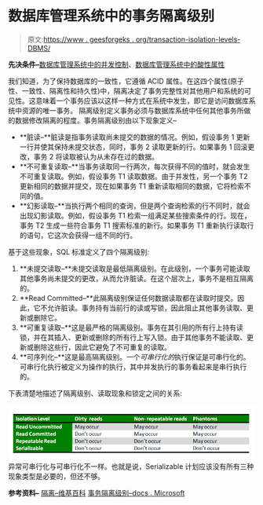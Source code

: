 # 数据库管理系统中的事务隔离级别

> 原文:[https://www . geesforgeks . org/transaction-isolation-levels-DBMS/](https://www.geeksforgeeks.org/transaction-isolation-levels-dbms/)

**先决条件–**[数据库管理系统中的并发控制](https://www.geeksforgeeks.org/concurrency-control-introduction/)、[数据库管理系统中的酸性属性](https://www.geeksforgeeks.org/acid-properties-in-dbms/)

我们知道，为了保持数据库的一致性，它遵循 ACID 属性。在这四个属性(原子性、一致性、隔离性和持久性)中，隔离决定了事务完整性对其他用户和系统的可见性。这意味着一个事务应该以这样一种方式在系统中发生，即它是访问数据库系统中资源的唯一事务。
隔离级别定义事务必须与数据库系统中任何其他事务所做的数据修改隔离的程度。事务隔离级别由以下现象定义–

*   **脏读–**脏读是指事务读取尚未提交的数据的情况。例如，假设事务 1 更新一行并使其保持未提交状态，同时，事务 2 读取更新的行。如果事务 1 回滚更改，事务 2 将读取被认为从未存在过的数据。
*   **不可重复读取–**当事务读取同一行两次，每次获得不同的值时，就会发生不可重复读取。例如，假设事务 T1 读取数据。由于并发性，另一个事务 T2 更新相同的数据并提交，现在如果事务 T1 重新读取相同的数据，它将检索不同的值。
*   **幻影读取–**当执行两个相同的查询，但是两个查询检索的行不同时，就会出现幻影读取。例如，假设事务 T1 检索一组满足某些搜索条件的行。现在，事务 T2 生成一些符合事务 T1 搜索标准的新行。如果事务 T1 重新执行读取行的语句，它这次会获得一组不同的行。

基于这些现象，SQL 标准定义了四个隔离级别:

1.  **未提交读取–**未提交读取是最低隔离级别。在此级别，一个事务可能读取其他事务尚未提交的更改，从而允许脏读。在这个层次上，事务不是相互隔离的。
2.  **Read Committed–**此隔离级别保证任何数据读取都在读取时提交。因此，它不允许脏读。事务持有当前行的读或写锁，因此阻止其他事务读取、更新或删除它。
3.  **可重复读取–**这是最严格的隔离级别。事务在其引用的所有行上持有读锁，并在其插入、更新或删除的所有行上写入锁。由于其他事务不能读取、更新或删除这些行，因此它避免了不可重复的读取。
4.  **可序列化–**这是最高隔离级别。一个*可串行化的*执行保证是可串行化的。可串行化执行被定义为操作的执行，其中并发执行的事务看起来是串行执行的。

下表清楚地描述了隔离级别、读取现象和锁定之间的关系:

![](img/4dc8908fdddb78d0698370969e0367c2.png)
异常可串行化与可串行化不一样。也就是说，Serializable 计划应该没有所有三种现象类型是必要的，但还不够。

**参考资料–**
[隔离–维基百科](https://en.wikipedia.org/wiki/Isolation_(database_systems))
[事务隔离级别–docs . Microsoft](https://docs.microsoft.com/en-us/sql/odbc/reference/develop-app/transaction-isolation-levels)